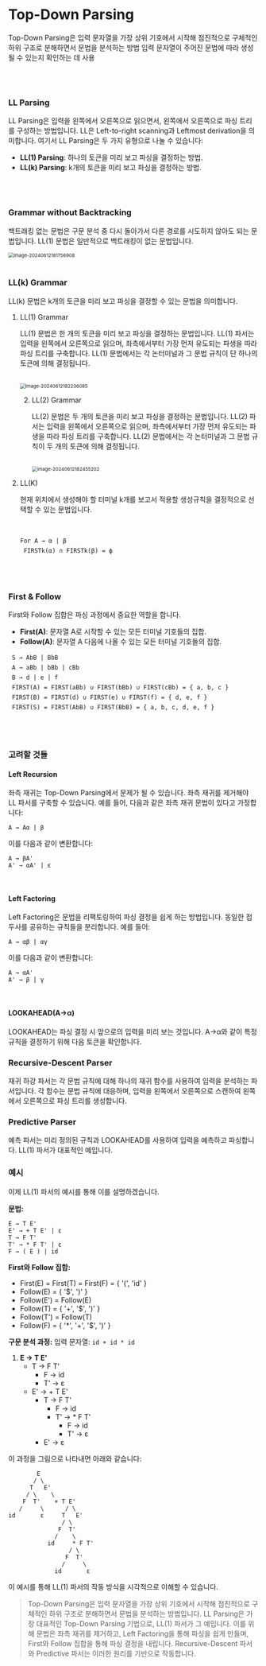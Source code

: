 # Top-Down Parsing

Top-Down Parsing은 입력 문자열을 가장 상위 기호에서 시작해 점진적으로 구체적인 하위 구조로 분해하면서 문법을 분석하는 방법
입력 문자열이 주어진 문법에 따라 생성될 수 있는지 확인하는 데 사용

<br/><br/>



### LL Parsing

LL Parsing은 입력을 왼쪽에서 오른쪽으로 읽으면서, 왼쪽에서 오른쪽으로 파싱 트리를 구성하는 방법입니다. 
LL은 Left-to-right scanning과 Leftmost derivation을 의미합니다. 여기서 LL Parsing은 두 가지 유형으로 나눌 수 있습니다:

- **LL(1) Parsing**: 하나의 토큰을 미리 보고 파싱을 결정하는 방법.
- **LL(k) Parsing**: k개의 토큰을 미리 보고 파싱을 결정하는 방법.



<br/>
<br/>

### Grammar without Backtracking

백트래킹 없는 문법은 구문 분석 중 다시 돌아가서 다른 경로를 시도하지 않아도 되는 문법입니다. 
LL(1) 문법은 일반적으로 백트래킹이 없는 문법입니다.

<img src="https://github.com/silverpoodle/typora-images/blob/main/image-20240612181756908.png?raw=true" alt="image-20240612181756908" style="zoom:67%;" />

<br/>
<br/>

### LL(k) Grammar

LL(k) 문법은 k개의 토큰을 미리 보고 파싱을 결정할 수 있는 문법을 의미합니다. 

1. LL(1) Grammar

   LL(1) 문법은 한 개의 토큰을 미리 보고 파싱을 결정하는 문법입니다. 
   LL(1) 파서는 입력을 왼쪽에서 오른쪽으로 읽으며, 좌측에서부터 가장 먼저 유도되는 파생을 따라 파싱 트리를 구축합니다. 
   LL(1) 문법에서는 각 논터미널과 그 문법 규칙이 단 하나의 토큰에 의해 결정됩니다.

   <br/>

   <img src="https://github.com/silverpoodle/typora-images/blob/main/image-20240612182236085.png?raw=true" alt="image-20240612182236085" style="zoom:67%;" />

   

   2. LL(2) Grammar

      LL(2) 문법은 두 개의 토큰을 미리 보고 파싱을 결정하는 문법입니다.
      LL(2) 파서는 입력을 왼쪽에서 오른쪽으로 읽으며, 좌측에서부터 가장 먼저 유도되는 파생을 따라 파싱 트리를 구축합니다. 
      LL(2) 문법에서는 각 논터미널과 그 문법 규칙이 두 개의 토큰에 의해 결정됩니다.

      <br/>

      <img src="https://github.com/silverpoodle/typora-images/blob/main/image-20240612182455202.png?raw=true" alt="image-20240612182455202" style="zoom:67%;" />

3. LL(K)

   현재 위치에서 생성해야 할 터미널 k개를 보고서 적용할 생성규칙을 결정적으로 선택할 수 있는 문법입니다.

   <br/>

   ```
   For A → α | β
    FIRSTk(α) ∩ FIRSTk(β) = ф
   ```

   

<br/>
<br/>

### First & Follow

First와 Follow 집합은 파싱 과정에서 중요한 역할을 합니다.

- **First(A)**: 문자열 A로 시작할 수 있는 모든 터미널 기호들의 집합.
- **Follow(A)**: 문자열 A 다음에 나올 수 있는 모든 터미널 기호들의 집합.

```
 S → AbB | BbB
 A → aBb | bBb | cBb
 B → d | e | f
 FIRST(A) = FIRST(aBb) ∪ FIRST(bBb) ∪ FIRST(cBb) = { a, b, c }
 FIRST(B) = FIRST(d) ∪ FIRST(e) ∪ FIRST(f) = { d, e, f }
 FIRST(S) = FIRST(AbB) ∪ FIRST(BbB) = { a, b, c, d, e, f }
```



<br/>
<br/>

### 고려할 것들

#### Left Recursion

좌측 재귀는 Top-Down Parsing에서 문제가 될 수 있습니다. 좌측 재귀를 제거해야 LL 파서를 구축할 수 있습니다. 예를 들어, 다음과 같은 좌측 재귀 문법이 있다고 가정합니다:

```
A → Aα | β
```

이를 다음과 같이 변환합니다:

```
A → βA'
A' → αA' | ε
```

<br/>

#### Left Factoring

Left Factoring은 문법을 리팩토링하여 파싱 결정을 쉽게 하는 방법입니다. 동일한 접두사를 공유하는 규칙들을 분리합니다. 예를 들어:

```
A → αβ | αγ
```

이를 다음과 같이 변환합니다:

```
A → αA'
A' → β | γ
```



<br/>

#### LOOKAHEAD(A→α)

LOOKAHEAD는 파싱 결정 시 앞으로의 입력을 미리 보는 것입니다. 
A→α와 같이 특정 규칙을 결정하기 위해 다음 토큰을 확인합니다.

### Recursive-Descent Parser

재귀 하강 파서는 각 문법 규칙에 대해 하나의 재귀 함수를 사용하여 입력을 분석하는 파서입니다. 각 함수는 문법 규칙에 대응하며, 입력을 왼쪽에서 오른쪽으로 스캔하여 왼쪽에서 오른쪽으로 파싱 트리를 생성합니다.

### Predictive Parser

예측 파서는 미리 정의된 규칙과 LOOKAHEAD를 사용하여 입력을 예측하고 파싱합니다. LL(1) 파서가 대표적인 예입니다.

### 예시

이제 LL(1) 파서의 예시를 통해 이를 설명하겠습니다.

**문법:**

```
E → T E'
E' → + T E' | ε
T → F T'
T' → * F T' | ε
F → ( E ) | id
```

**First와 Follow 집합:**

- First(E) = First(T) = First(F) = { '(', 'id' }
- Follow(E) = { '$', ')' }
- Follow(E') = Follow(E)
- Follow(T) = { '+', '$', ')' }
- Follow(T') = Follow(T)
- Follow(F) = { '*', '+', '$', ')' }

**구문 분석 과정:**
입력 문자열: `id + id * id`

1. **E → T E'**
   - T → F T'
     - F → id
     - T' → ε
   - E' → + T E'
     - T → F T'
       - F → id
       - T' → * F T'
         - F → id
         - T' → ε
     - E' → ε

이 과정을 그림으로 나타내면 아래와 같습니다:

```plaintext
        E
       / \
      T   E'
     / \    \
    F  T'    + T E'
   /     \      / \
id       ε     T   E'
               / \
              F  T'
             /    \
           id     * F T'
                 / \
                F  T'
               /     \
             id       ε
```

이 예시를 통해 LL(1) 파서의 작동 방식을 시각적으로 이해할 수 있습니다.





>  Top-Down Parsing은 입력 문자열을 가장 상위 기호에서 시작해 점진적으로 구체적인 하위 구조로 분해하면서 문법을 분석하는 방법입니다. 
> LL Parsing은 가장 대표적인 Top-Down Parsing 기법으로, LL(1) 파서가 그 예입니다. 이를 위해 문법은 좌측 재귀를 제거하고, Left Factoring을 통해 파싱을 쉽게 만들며, First와 Follow 집합을 통해 파싱 결정을 내립니다. 
> Recursive-Descent 파서와 Predictive 파서는 이러한 원리를 기반으로 작동합니다.